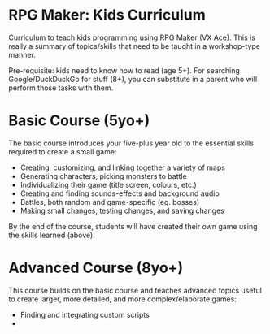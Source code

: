 # RPG Maker: Kids Curriculum

Curriculum to teach kids programming using RPG Maker (VX Ace). This is really a summary of topics/skills that need to be taught in a workshop-type manner.

Pre-requisite: kids need to know how to read (age 5+). For searching Google/DuckDuckGo for stuff (8+), you can substitute in a parent who will perform those tasks with them.

# Basic Course (5yo+)

The basic course introduces your five-plus year old to the essential skills required to create a small game:

- Creating, customizing, and linking together a variety of maps
- Generating characters, picking monsters to battle
- Individualizing their game (title screen, colours, etc.)
- Creating and finding sounds-effects and background audio
- Battles, both random and game-specific (eg. bosses)
- Making small changes, testing changes, and saving changes

By the end of the course, students will have created their own game using the skills learned (above).

# Advanced Course (8yo+)

This course builds on the basic course and teaches advanced topics useful to create larger, more detailed, and more complex/elaborate games:

- Finding and integrating custom scripts
- 
